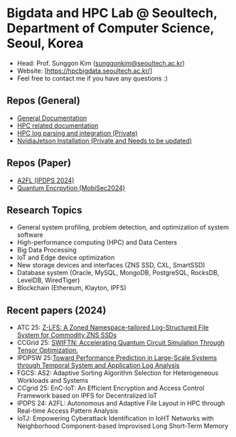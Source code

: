 # Bigdata and HPC Lab @ Seoultech, Department of Computer Science, Seoul, Korea

* Head: Prof. Sunggon Kim (sunggonkim@seoultech.ac.kr)
* Website: [https://hpcbigdata.seoultech.ac.kr/]
* Feel free to contact me if you have any questions :)

## Repos (General)
* [General Documentation](https://github.com/Bigdata-HPC-Lab/Documentation)
* [HPC related documentation](https://github.com/Bigdata-HPC-Lab/HPC)
* [HPC log parsing and integration (Private)](https://github.com/Bigdata-HPC-Lab/HPC_LogParser/tree/main)
* [NvidiaJetson Installation (Private and Needs to be updated)](https://github.com/Bigdata-HPC-Lab/NVIDIA-Jetson-Orin-Nano)

## Repos (Paper)
* [A2FL (IPDPS 2024)](https://github.com/Bigdata-HPC-Lab/A2FL)
* [Quantum Encrpytion (MobiSec2024)](https://github.com/Bigdata-HPC-Lab/mobisec24_Combined_PQC_and_QKD)

## Research Topics
* General system profiling, problem detection, and optimization of system software
* High-performance computing (HPC) and Data Centers
* Big Data Processing
* IoT and Edge device optimization
* New storage devices and interfaces (ZNS SSD, CXL, SmartSSD)
* Database system (Oracle, MySQL, MongoDB, PostgreSQL, RocksDB, LevelDB, WiredTiger)
* Blockchain (Ethereum, Klayton, IPFS)

## Recent papers (2024)
* ATC 25: [Z-LFS: A Zoned Namespace-tailored Log-Structured File System for Commodity ZNS SSDs](https://www.usenix.org/conference/atc25/presentation/hwang)
* CCGrid 25: [SWIFTN: Accelerating Quantum Circuit Simulation Through Tensor Optimization.](https://ieeexplore.ieee.org/document/11044802)
* IPDPSW 25:[Toward Performance Prediction in Large-Scale Systems through Temporal System and Application Log Analysis](https://ieeexplore.ieee.org/document/11106044)
* FGCS: AS2: Adaptive Sorting Algorithm Selection for Heterogeneous Workloads and Systems
* CCgrid 25: EnC-IoT: An Efficient Encryption and Access Control Framework based on IPFS for Decentralized IoT
* IPDPS 24: A2FL: Autonomous and Adaptive File Layout in HPC through Real-time Access Pattern Analysis
* IoTJ: Empowering Cyberattack Identification in IoHT Networks with Neighborhood Component-based Improvised Long Short-Term Memory

